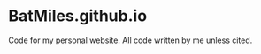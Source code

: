 BatMiles.github.io
==================
Code for my personal website. All code written by me unless cited. 
